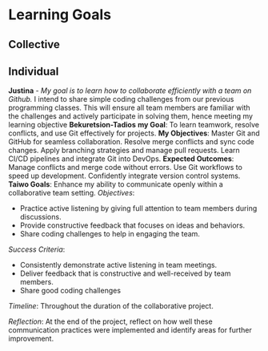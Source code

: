# Learning Goals

## Collective

## Individual

**Justina** - *My goal is to learn how to collaborate efficiently with a team on
Github.*
I intend to share simple coding challenges from our previous programming classes.
This will ensure all team members are familiar with the challenges and actively
participate in solving them, hence meeting my learning objective
**Bekuretsion-Tadios**
**my Goal**:
To learn teamwork, resolve conflicts, and use Git effectively for projects.
**My Objectives**:
Master Git and GitHub for seamless collaboration.
Resolve merge conflicts and sync code changes.
Apply branching strategies and manage pull requests.
Learn CI/CD pipelines and integrate Git into DevOps.
**Expected Outcomes**:
Manage conflicts and merge code without errors.
Use Git workflows to speed up development.
Confidently integrate version control systems.
**Taiwo Goals**:
Enhance my ability to communicate openly within a collaborative team setting.
*Objectives*:

- Practice active listening by giving full attention to team members during discussions.
- Provide constructive feedback that focuses on ideas and behaviors.
- Share coding challenges to help in engaging the team.

*Success Criteria*:

- Consistently demonstrate active listening in team meetings.
- Deliver feedback that is constructive and well-received by team members.
- Share good coding challenges

*Timeline*: Throughout the duration of the collaborative project.

*Reflection*: At the end of the project,
reflect on how well these communication practices were implemented and
identify areas for further improvement.

